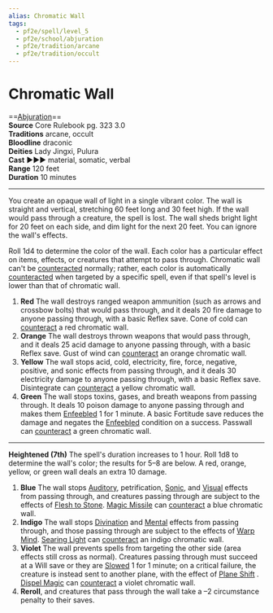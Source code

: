 ```yaml
---
alias: Chromatic Wall
tags:
  - pf2e/spell/level_5
  - pf2e/school/abjuration
  - pf2e/tradition/arcane
  - pf2e/tradition/occult
---
```


# Chromatic Wall

==[Abjuration](../../../Traits/Abjuration.md)==  
__Source__ Core Rulebook pg. 323 3.0  
**Traditions** arcane, occult  
**Bloodline** draconic  
**Deities** Lady Jingxi, Pulura  
**Cast** ►►► material, somatic, verbal  
**Range** 120 feet  
**Duration** 10 minutes

---

You create an opaque wall of light in a single vibrant color. The wall is straight and vertical, stretching 60 feet long and 30 feet high. If the wall would pass through a creature, the spell is lost. The wall sheds bright light for 20 feet on each side, and dim light for the next 20 feet. You can ignore the wall's effects.

Roll 1d4 to determine the color of the wall. Each color has a particular effect on items, effects, or creatures that attempt to pass through. Chromatic wall can't be [counteracted](../../../Rules/Counteracting.md) normally; rather, each color is automatically [counteracted](../../../Rules/Counteracting.md) when targeted by a specific spell, even if that spell's level is lower than that of chromatic wall.

1. **Red** The wall destroys ranged weapon ammunition (such as arrows and crossbow bolts) that would pass through, and it deals 20 fire damage to anyone passing through, with a basic Reflex save. Cone of cold can [counteract](../../../Rules/Counteracting.md) a red chromatic wall.
2. **Orange** The wall destroys thrown weapons that would pass through, and it deals 25 acid damage to anyone passing through, with a basic Reflex save. Gust of wind can [counteract](../../../Rules/Counteracting.md) an orange chromatic wall.
3. **Yellow** The wall stops acid, cold, electricity, fire, force, negative, positive, and sonic effects from passing through, and it deals 30 electricity damage to anyone passing through, with a basic Reflex save. Disintegrate can [counteract](../../../Rules/Counteracting.md) a yellow chromatic wall.
4. **Green** The wall stops toxins, gases, and breath weapons from passing through. It deals 10 poison damage to anyone passing through and makes them [Enfeebled](../../../Conditions/Enfeebled.md) 1 for 1 minute. A basic Fortitude save reduces the damage and negates the [Enfeebled](../../../Conditions/Enfeebled.md) condition on a success. Passwall can [counteract](../../../Rules/Counteracting.md) a green chromatic wall.

<hr>

**Heightened (7th)** The spell's duration increases to 1 hour. Roll 1d8 to determine the wall's color; the results for 5–8 are below. A red, orange, yellow, or green wall deals an extra 10 damage.

1. **Blue** The wall stops [Auditory](../../../Traits/Auditory.md), petrification, [Sonic](../../../Traits/Sonic.md), and [Visual](../../../Traits/Visual.md) effects from passing through, and creatures passing through are subject to the effects of [Flesh to Stone](../Level%206/Flesh%20to%20Stone.md). [Magic Missile](../Level%201/Magic%20Missile.md) can [counteract](../../../Rules/Counteracting.md) a blue chromatic wall.
2. **Indigo** The wall stops [Divination](../../../Traits/Divination.md) and [Mental](../../../Traits/Mental.md) effects from passing through, and those passing through are subject to the effects of [Warp Mind](../Level%207/Warp%20Mind.md). [Searing Light](../Level%203/Searing%20Light.md) can [counteract](../../../Rules/Counteracting.md) an indigo chromatic wall.
3. **Violet** The wall prevents spells from targeting the other side (area effects still cross as normal). Creatures passing through must succeed at a Will save or they are [Slowed](../../../Conditions/Slowed.md) 1 for 1 minute; on a critical failure, the creature is instead sent to another plane, with the effect of [Plane Shift](../Level%207/Plane%20Shift.md) . [Dispel Magic](../Level%202/Dispel%20Magic.md) can [counteract](../../../Rules/Counteracting.md) a violet chromatic wall.
4. **Reroll**, and creatures that pass through the wall take a –2 circumstance penalty to their saves.
